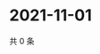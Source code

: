 # 2021-11-01

共 0 条

<!-- BEGIN WEIBO -->
<!-- 最后更新时间 Mon Nov 01 2021 02:09:26 GMT+0800 (China Standard Time) -->

<!-- END WEIBO -->

